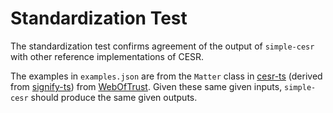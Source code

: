 # Standardization Test

The standardization test confirms agreement of the output of `simple-cesr` with other reference implementations of CESR.

The examples in `examples.json` are from the `Matter` class in [cesr-ts](https://github.com/weboftrust/cesr-ts) (derived from [signify-ts](https://github.com/weboftrust/signify-ts)) from [WebOfTrust](https://github.com/weboftrust). Given these same given inputs, `simple-cesr` should produce the same given outputs.

